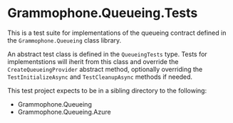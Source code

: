 ﻿# Grammophone.Queueing.Tests
This is a test suite for implementations of the queueing contract defined in the `Grammophone.Queueing` class library.

An abstract test class is defined in the `QueueingTests` type. Tests for implementstions will 
iherit from this class and override the `CreateQueueingProvider` abstract method, optionally
overriding the `TestInitializeAsync` and `TestCleanupAsync` methods if needed.

This test project expects to be in a sibling directory to the following:
* Grammophone.Queueing
* Grammophone.Queueing.Azure